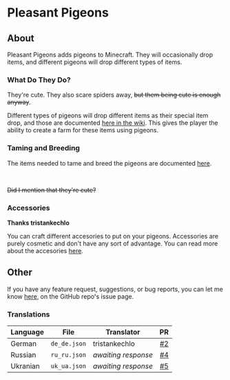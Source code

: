 # Pleasant Pigeons

## About

Pleasant Pigeons adds pigeons to Minecraft. They will occasionally drop items, and different pigeons will drop different types of items.

### What Do They Do?

They're cute. They also scare spiders away, <s>but them being cute is enough anyway</s>.

Different types of pigeons will drop different items as their special item drop, and those are documented [here in the wiki](https://github.com/ThePoultryMan/Pigeons/wiki/Pigeon#special-drops). This gives the player the ability to create a farm for these items using pigeons.

### Taming and Breeding

The items needed to tame and breed the pigeons are documented [here](https://github.com/ThePoultryMan/Pigeons/wiki/Tags).

<br>

<s>Did I mention that they're cute?</s>

### Accessories
**Thanks tristankechlo**

You can craft different accesories to put on your pigeons. Accessories are purely cosmetic and don't have any sort of advantage. You can read more about the accesories [here]().

## Other

If you have any feature request, suggestions, or bug reports, you can let me know [here](https://github.com/ThePoultryMan/Pigeons/issues), on the GitHub repo's issue page.

### Translations

| Language | File | Translator | PR |
|--- | --- | --- | --: |
| German | `de_de.json` | tristankechlo | [#2](https://github.com/ThePoultryMan/Pigeons/pull/2) |
| Russian | `ru_ru.json` | _awaiting response_ | [#4](https://github.com/ThePoultryMan/Pigeons/pull/4) |
| Ukranian | `uk_ua.json` | _awaiting response_ | [#5](https://github.com/ThePoultryMan/Pigeons/pull/5) |
